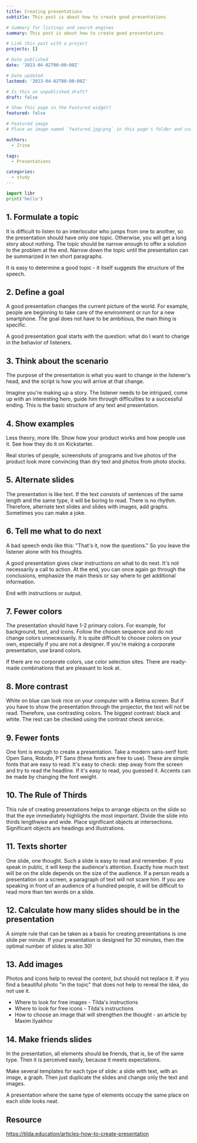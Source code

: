 ```yaml
---
title: Creating presentations
subtitle: This post is about how to create good presentations

# Summary for listings and search engines
summary: This post is about how to create good presentations

# Link this post with a project
projects: []

# Date published
date: '2023-04-02T00:00:00Z'

# Date updated
lastmod: '2023-04-02T00:00:00Z'

# Is this an unpublished draft?
draft: false

# Show this page in the Featured widget?
featured: false

# Featured image
# Place an image named `featured.jpg/png` in this page's folder and customize its options here.

authors:
  - Irina

tags:
  - Presentations

categories:
  - study
---
```


```python
import libr
print('hello')
```

## 1. Formulate a topic
It is difficult to listen to an interlocutor who jumps from one to another, so the presentation should have only one topic. Otherwise, you will get a long story about nothing. The topic should be narrow enough to offer a solution to the problem at the end. Narrow down the topic until the presentation can be summarized in ten short paragraphs.

It is easy to determine a good topic - it itself suggests the structure of the speech.


## 2. Define a goal
A good presentation changes the current picture of the world. For example, people are beginning to take care of the environment or run for a new smartphone. The goal does not have to be ambitious, the main thing is specific.

A good presentation goal starts with the question: what do I want to change in the behavior of listeners.

## 3. Think about the scenario
The purpose of the presentation is what you want to change in the listener's head, and the script is how you will arrive at that change.

Imagine you're making up a story. The listener needs to be intrigued, come up with an interesting hero, guide him through difficulties to a successful ending. This is the basic structure of any text and presentation. 

## 4. Show examples
Less theory, more life. Show how your product works and how people use it. See how they do it on Kickstarter.

Real stories of people, screenshots of programs and live photos of the product look more convincing than dry text and photos from photo stocks.

## 5. Alternate slides
The presentation is like text. If the text consists of sentences of the same length and the same type, it will be boring to read. There is no rhythm. Therefore, alternate text slides and slides with images, add graphs. Sometimes you can make a joke.


## 6. Tell me what to do next
A bad speech ends like this: "That's it, now the questions." So you leave the listener alone with his thoughts.

A good presentation gives clear instructions on what to do next. It's not necessarily a call to action. At the end, you can once again go through the conclusions, emphasize the main thesis or say where to get additional information.

End with instructions or output.

## 7. Fewer colors
The presentation should have 1-2 primary colors. For example, for background, text, and icons. Follow the chosen sequence and do not change colors unnecessarily. It is quite difficult to choose colors on your own, especially if you are not a designer. If you're making a corporate presentation, use brand colors.

If there are no corporate colors, use color selection sites. There are ready-made combinations that are pleasant to look at.

## 8. More contrast
White on blue can look nice on your computer with a Retina screen. But if you have to show the presentation through the projector, the text will not be read. Therefore, use contrasting colors. The biggest contrast: black and white. The rest can be checked using the contrast check service.

## 9. Fewer fonts
One font is enough to create a presentation. Take a modern sans-serif font: Open Sans, Roboto, PT Sans (these fonts are free to use). These are simple fonts that are easy to read. It's easy to check: step away from the screen and try to read the headline. If it's easy to read, you guessed it. Accents can be made by changing the font weight.


## 10. The Rule of Thirds
This rule of creating presentations helps to arrange objects on the slide so that the eye immediately highlights the most important. Divide the slide into thirds lengthwise and wide. Place significant objects at intersections. Significant objects are headings and illustrations.

## 11. Texts shorter
One slide, one thought. Such a slide is easy to read and remember. If you speak in public, it will keep the audience's attention. Exactly how much text will be on the slide depends on the size of the audience. If a person reads a presentation on a screen, a paragraph of text will not scare him. If you are speaking in front of an audience of a hundred people, it will be difficult to read more than ten words on a slide.

## 12. Calculate how many slides should be in the presentation
A simple rule that can be taken as a basis for creating presentations is one slide per minute. If your presentation is designed for 30 minutes, then the optimal number of slides is also 30!


## 13. Add images
Photos and icons help to reveal the content, but should not replace it. If you find a beautiful photo "in the topic" that does not help to reveal the idea, do not use it.
- Where to look for free images - Tilda's instructions
- Where to look for free icons - Tilda's instructions
- How to choose an image that will strengthen the thought - an article by Maxim Ilyakhov

## 14. Make friends slides
In the presentation, all elements should be friends, that is, be of the same type. Then it is perceived easily, because it meets expectations.

Make several templates for each type of slide: a slide with text, with an image, a graph. Then just duplicate the slides and change only the text and images.

A presentation where the same type of elements occupy the same place on each slide looks neat.



## Resource
https://tilda.education/articles-how-to-create-presentation
